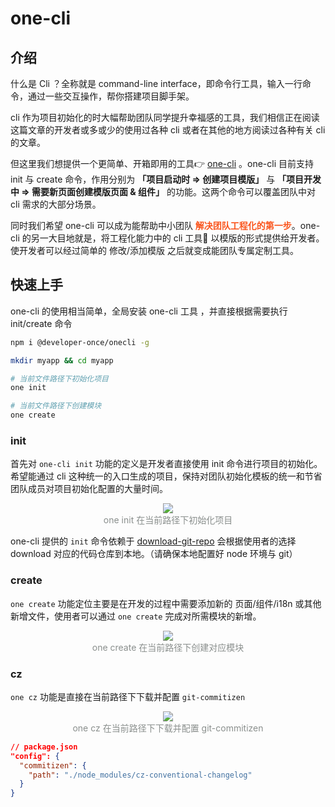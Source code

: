 # one-cli

## 介绍

什么是 Cli ？全称就是 command-line interface，即命令行工具，输入一行命令，通过一些交互操作，帮你搭建项目脚手架。

cli 作为项目初始化的时大幅帮助团队同学提升幸福感的工具，我们相信正在阅读这篇文章的开发者或多或少的使用过各种 cli 或者在其他的地方阅读过各种有关 cli 的文章。

但这里我们想提供一个更简单、开箱即用的工具👉  [one-cli](https://github.com/developer-once/one-cli) 。one-cli 目前支持 init 与 create 命令，作用分别为 **「项目启动时 => 创建项目模版」** 与 **「项目开发中 => 需要新页面创建模版页面 & 组件」** 的功能。这两个命令可以覆盖团队中对 cli 需求的大部分场景。

同时我们希望 one-cli 可以成为能帮助中小团队 <span style="color: #fa541c; font-weight: 600;">解决团队工程化的第一步</span>。one-cli 的另一大目地就是，将工程化能力中的 cli 工具🔧 以模版的形式提供给开发者。使开发者可以经过简单的 修改/添加模版 之后就变成能团队专属定制工具。

## 快速上手

one-cli 的使用相当简单，全局安装 one-cli 工具 ，并直接根据需要执行 init/create 命令

```bash
npm i @developer-once/onecli -g

mkdir myapp && cd myapp

# 当前文件路径下初始化项目
one init

# 当前文件路径下创建模块
one create

```

### init

首先对 `one-cli init` 功能的定义是开发者直接使用 init 命令进行项目的初始化。希望能通过 cli 这种统一的入口生成的项目，保持对团队初始化模板的统一和节省团队成员对项目初始化配置的大量时间。

<div style="text-align: center; color: #8A8F8D;">
  <img  src="https://cdn.dev-one.cn/one-cli%20init.png?imageMogr2/thumbnail/600x600"/>
  <div>one init 在当前路径下初始化项目</div>
</div>

one-cli 提供的 `init` 命令依赖于 [download-git-repo](https://www.npmjs.com/package/download-git-repo) 会根据使用者的选择 download 对应的代码仓库到本地。（请确保本地配置好 node 环境与 git）


### create

`one create` 功能定位主要是在开发的过程中需要添加新的 页面/组件/i18n 或其他新增文件，使用者可以通过 `one create` 完成对所需模块的新增。

<div style="text-align: center; color: #8A8F8D;">
  <img  src="https://cdn.dev-one.cn/one-cli%20create.png?imageMogr2/thumbnail/600x600"/>
  <div>one create 在当前路径下创建对应模块</div>
</div>

### cz

`one cz` 功能是直接在当前路径下下载并配置 `git-commitizen`

<div style="text-align: center; color: #8A8F8D;">
  <img  src="https://cdn.dev-one.cn/one-cli%20cz.png?imageMogr2/thumbnail/700x700"/>
  <div>one cz 在当前路径下下载并配置 git-commitizen</div>
</div>


```json
// package.json
"config": {
  "commitizen": {
    "path": "./node_modules/cz-conventional-changelog"
  }
}
```